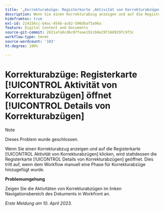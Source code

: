 ```yaml
---
title: '„Korrekturabzüge: Registerkarte ‚Aktivität von Korrekturabzügen‘ öffnet ‚Details von Korrekturabzügen‘“'
description: Wenn Sie einen Korrekturabzug anzeigen und auf die Registerkarte „Aktivität von Korrekturabzügen“ klicken, wird stattdessen die Registerkarte „Details von Korrekturabzügen“ geöffnet. Dies tritt auf, wenn dem Workflow manuell eine Phase für Korrekturabzüge hinzugefügt wurde.
hidefromtoc: true
exl-id: 214156cc-b4ac-454b-ac62-596dbaf5a96a
feature: Digital Content and Documents
source-git-commit: 2631a7a9cd6c07feae192cb0e29f168929fc9f3c
workflow-type: tm+mt
source-wordcount: '103'
ht-degree: 100%

---
```


# Korrekturabzüge: Registerkarte [!UICONTROL Aktivität von Korrekturabzügen] öffnet [!UICONTROL Details von Korrekturabzügen]

<!--This article is on WF and WFP TOCs-->

<!--Valid issue, live for workaround-->

>[!NOTE]
>
>Dieses Problem wurde geschlossen.

Wenn Sie einen Korrekturabzug anzeigen und auf die Registerkarte [!UICONTROL Aktivität von Korrekturabzügen] klicken, wird stattdessen die Registerkarte [!UICONTROL Details von Korrekturabzügen] geöffnet. Dies tritt auf, wenn dem Workflow manuell eine Phase für Korrekturabzüge hinzugefügt wurde.

**Problemumgehung**

Zeigen Sie die Aktivitäten von Korrekturabzügen im linken Navigationsbereich des Dokuments in Workfront an.

_Erste Meldung am 10. April 2023._
